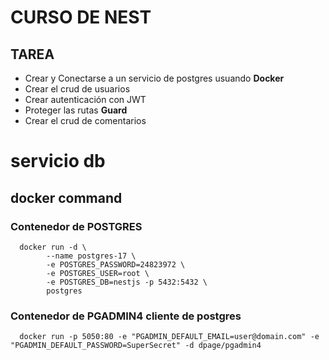 # CURSO DE NEST

## TAREA
- Crear y Conectarse a un servicio de postgres usuando **Docker**
- Crear el crud de usuarios
- Crear autenticación con JWT
- Proteger las rutas **Guard**
- Crear el crud de comentarios

# servicio db
## **docker command**
### Contenedor de POSTGRES
~~~
  docker run -d \
        --name postgres-17 \
        -e POSTGRES_PASSWORD=24823972 \
        -e POSTGRES_USER=root \
        -e POSTGRES_DB=nestjs -p 5432:5432 \
        postgres
~~~

### Contenedor de PGADMIN4 cliente de postgres
~~~
  docker run -p 5050:80 -e "PGADMIN_DEFAULT_EMAIL=user@domain.com" -e "PGADMIN_DEFAULT_PASSWORD=SuperSecret" -d dpage/pgadmin4
~~~
